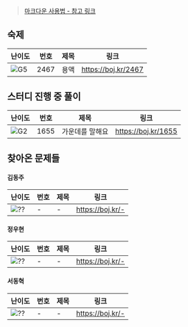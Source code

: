> [마크다운 사용법 - 참고 링크](https://gist.github.com/ihoneymon/652be052a0727ad59601)

<!-- 문제 템플릿

| 난이도 | 번호 | 제목 | 링크             |
| ------ | ---- | ---- | ---------------- |
| ![??]  | -    | -    | https://boj.kr/- |

-->

## 숙제

| 난이도 | 번호 | 제목 | 링크                |
| ------ | ---- | ---- | ------------------- |
| ![G5]  | 2467 | 용액 | https://boj.kr/2467 |


## 스터디 진행 중 풀이

| 난이도 | 번호 | 제목            | 링크                |
| ------ | ---- | --------------- | ------------------- |
| ![G2]  | 1655 | 가운데를 말해요 | https://boj.kr/1655 |


## 찾아온 문제들

<!--

#### 민기홍

기홍아 행복해라...

| 난이도 | 번호 | 제목 | 링크               |
| ------ | ---- | ---- | ------------------ |
| ![S3]  | -    | -    | <https://boj.kr/-> |

-->

#### 김동주

| 난이도 | 번호 | 제목 | 링크             |
| ------ | ---- | ---- | ---------------- |
| ![??]  | -    | -    | https://boj.kr/- |

#### 정우현

| 난이도 | 번호 | 제목 | 링크             |
| ------ | ---- | ---- | ---------------- |
| ![??]  | -    | -    | https://boj.kr/- |

#### 서동혁

| 난이도 | 번호 | 제목 | 링크             |
| ------ | ---- | ---- | ---------------- |
| ![??]  | -    | -    | https://boj.kr/- |


<!-- solved.ac 문제 난이도 별 태그 이미지 -->

[P1]: https://d2gd6pc034wcta.cloudfront.net/tier/20.svg
[P2]: https://d2gd6pc034wcta.cloudfront.net/tier/19.svg
[P3]: https://d2gd6pc034wcta.cloudfront.net/tier/18.svg
[P4]: https://d2gd6pc034wcta.cloudfront.net/tier/17.svg
[P5]: https://d2gd6pc034wcta.cloudfront.net/tier/16.svg
[G1]: https://d2gd6pc034wcta.cloudfront.net/tier/15.svg
[G2]: https://d2gd6pc034wcta.cloudfront.net/tier/14.svg
[G3]: https://d2gd6pc034wcta.cloudfront.net/tier/13.svg
[G4]: https://d2gd6pc034wcta.cloudfront.net/tier/12.svg
[G5]: https://d2gd6pc034wcta.cloudfront.net/tier/11.svg
[S1]: https://d2gd6pc034wcta.cloudfront.net/tier/10.svg
[S2]: https://d2gd6pc034wcta.cloudfront.net/tier/9.svg
[S3]: https://d2gd6pc034wcta.cloudfront.net/tier/8.svg
[S4]: https://d2gd6pc034wcta.cloudfront.net/tier/7.svg
[S5]: https://d2gd6pc034wcta.cloudfront.net/tier/6.svg
[??]: https://d2gd6pc034wcta.cloudfront.net/tier/0.svg
